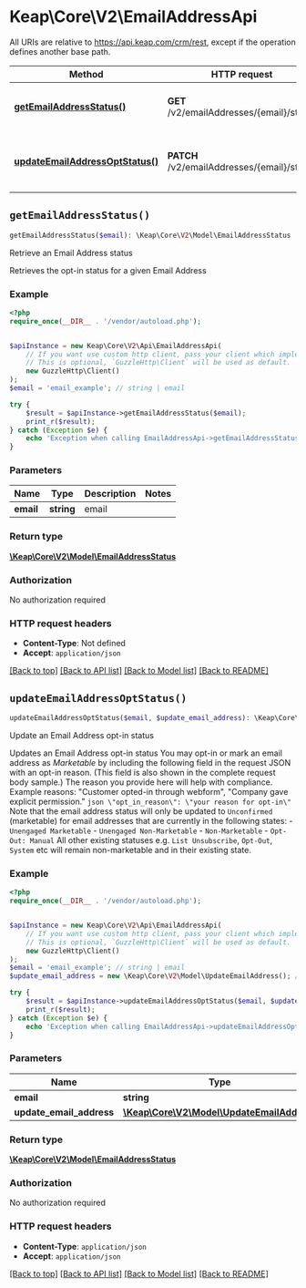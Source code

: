 # Keap\Core\V2\EmailAddressApi

All URIs are relative to https://api.keap.com/crm/rest, except if the operation defines another base path.

| Method | HTTP request | Description |
| ------------- | ------------- | ------------- |
| [**getEmailAddressStatus()**](EmailAddressApi.md#getEmailAddressStatus) | **GET** /v2/emailAddresses/{email}/status | Retrieve an Email Address status |
| [**updateEmailAddressOptStatus()**](EmailAddressApi.md#updateEmailAddressOptStatus) | **PATCH** /v2/emailAddresses/{email}/status | Update an Email Address opt-in status |


## `getEmailAddressStatus()`

```php
getEmailAddressStatus($email): \Keap\Core\V2\Model\EmailAddressStatus
```

Retrieve an Email Address status

Retrieves the opt-in status for a given Email Address

### Example

```php
<?php
require_once(__DIR__ . '/vendor/autoload.php');


$apiInstance = new Keap\Core\V2\Api\EmailAddressApi(
    // If you want use custom http client, pass your client which implements `GuzzleHttp\ClientInterface`.
    // This is optional, `GuzzleHttp\Client` will be used as default.
    new GuzzleHttp\Client()
);
$email = 'email_example'; // string | email

try {
    $result = $apiInstance->getEmailAddressStatus($email);
    print_r($result);
} catch (Exception $e) {
    echo 'Exception when calling EmailAddressApi->getEmailAddressStatus: ', $e->getMessage(), PHP_EOL;
}
```

### Parameters

| Name | Type | Description  | Notes |
| ------------- | ------------- | ------------- | ------------- |
| **email** | **string**| email | |

### Return type

[**\Keap\Core\V2\Model\EmailAddressStatus**](../Model/EmailAddressStatus.md)

### Authorization

No authorization required

### HTTP request headers

- **Content-Type**: Not defined
- **Accept**: `application/json`

[[Back to top]](#) [[Back to API list]](../../README.md#endpoints)
[[Back to Model list]](../../README.md#models)
[[Back to README]](../../README.md)

## `updateEmailAddressOptStatus()`

```php
updateEmailAddressOptStatus($email, $update_email_address): \Keap\Core\V2\Model\EmailAddressStatus
```

Update an Email Address opt-in status

Updates an Email Address opt-in status  You may opt-in or mark an email address as _Marketable_ by including the following field in the request JSON with an opt-in reason. (This field is also shown in the complete request body sample.) The reason you provide here will help with compliance. Example reasons: \"Customer opted-in through webform\", \"Company gave explicit permission.\"  ```json \"opt_in_reason\": \"your reason for opt-in\" ``` Note that the email address status will only be updated to `Unconfirmed` (marketable) for email addresses that are currently in the following states: - `Unengaged Marketable` - `Unengaged Non-Marketable` - `Non-Marketable` - `Opt-Out: Manual`  All other existing statuses e.g. `List Unsubscribe`, `Opt-Out`, `System` etc will remain non-marketable and in their existing state.

### Example

```php
<?php
require_once(__DIR__ . '/vendor/autoload.php');


$apiInstance = new Keap\Core\V2\Api\EmailAddressApi(
    // If you want use custom http client, pass your client which implements `GuzzleHttp\ClientInterface`.
    // This is optional, `GuzzleHttp\Client` will be used as default.
    new GuzzleHttp\Client()
);
$email = 'email_example'; // string | email
$update_email_address = new \Keap\Core\V2\Model\UpdateEmailAddress(); // \Keap\Core\V2\Model\UpdateEmailAddress | updateEmailAddress

try {
    $result = $apiInstance->updateEmailAddressOptStatus($email, $update_email_address);
    print_r($result);
} catch (Exception $e) {
    echo 'Exception when calling EmailAddressApi->updateEmailAddressOptStatus: ', $e->getMessage(), PHP_EOL;
}
```

### Parameters

| Name | Type | Description  | Notes |
| ------------- | ------------- | ------------- | ------------- |
| **email** | **string**| email | |
| **update_email_address** | [**\Keap\Core\V2\Model\UpdateEmailAddress**](../Model/UpdateEmailAddress.md)| updateEmailAddress | |

### Return type

[**\Keap\Core\V2\Model\EmailAddressStatus**](../Model/EmailAddressStatus.md)

### Authorization

No authorization required

### HTTP request headers

- **Content-Type**: `application/json`
- **Accept**: `application/json`

[[Back to top]](#) [[Back to API list]](../../README.md#endpoints)
[[Back to Model list]](../../README.md#models)
[[Back to README]](../../README.md)
